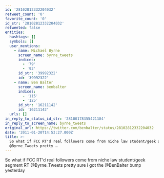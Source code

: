 ```yaml
---
id: '28102812332204032'
retweet_count: '0'
favorite_count: '0'
id_str: '28102812332204032'
retweeted: false
entities:
  hashtags: []
  symbols: []
  user_mentions:
    - name: Michael Byrne
      screen_name: byrne_tweets
      indices:
        - '79'
        - '92'
      id_str: '39992322'
      id: '39992322'
    - name: Ben Balter
      screen_name: benbalter
      indices:
        - '115'
        - '125'
      id_str: '16211142'
      id: '16211142'
  urls: []
in_reply_to_status_id_str: '28100178355421184'
in_reply_to_screen_name: byrne_tweets
original_url: https://twitter.com/benbalter/status/28102812332204032
date: '2011-01-20T14:53:27.000Z'
title: >-
  So what if FCC RT'd real followers come from niche law student/geek segment RT
  @Byrne_Tweets pretty …
---
```


So what if FCC RT'd real followers come from niche law student/geek segment RT @Byrne_Tweets pretty sure i got the @BenBalter bump yesterday